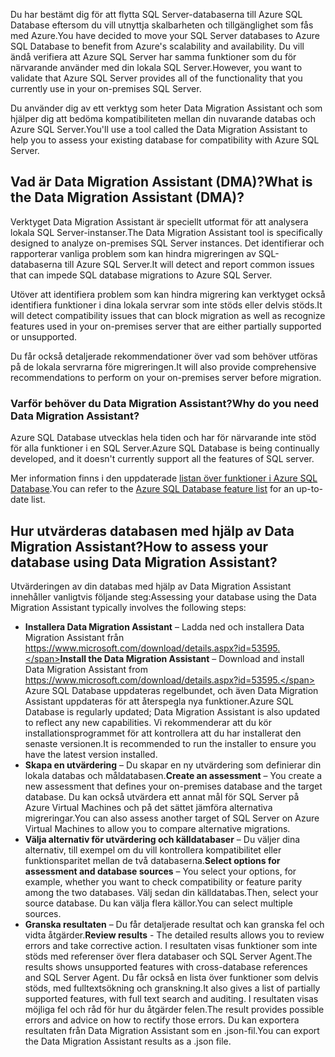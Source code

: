 <span data-ttu-id="22ff6-101">Du har bestämt dig för att flytta SQL Server-databaserna till Azure SQL Database eftersom du vill utnyttja skalbarheten och tillgänglighet som fås med Azure.</span><span class="sxs-lookup"><span data-stu-id="22ff6-101">You have decided to move your SQL Server databases to Azure SQL Database to benefit from Azure's scalability and availability.</span></span> <span data-ttu-id="22ff6-102">Du vill ändå verifiera att Azure SQL Server har samma funktioner som du för närvarande använder med din lokala SQL Server.</span><span class="sxs-lookup"><span data-stu-id="22ff6-102">However, you want to validate that Azure SQL Server provides all of the functionality that you currently use in your on-premises SQL Server.</span></span>

<span data-ttu-id="22ff6-103">Du använder dig av ett verktyg som heter Data Migration Assistant och som hjälper dig att bedöma kompatibiliteten mellan din nuvarande databas och Azure SQL Server.</span><span class="sxs-lookup"><span data-stu-id="22ff6-103">You'll use a tool called the Data Migration Assistant to help you to assess your existing database for compatibility with Azure SQL Server.</span></span>

## <a name="what-is-the-data-migration-assistant-dma"></a><span data-ttu-id="22ff6-104">Vad är Data Migration Assistant (DMA)?</span><span class="sxs-lookup"><span data-stu-id="22ff6-104">What is the Data Migration Assistant (DMA)?</span></span>

<span data-ttu-id="22ff6-105">Verktyget Data Migration Assistant är speciellt utformat för att analysera lokala SQL Server-instanser.</span><span class="sxs-lookup"><span data-stu-id="22ff6-105">The Data Migration Assistant tool is specifically designed to analyze on-premises SQL Server instances.</span></span> <span data-ttu-id="22ff6-106">Det identifierar och rapporterar vanliga problem som kan hindra migreringen av SQL-databaserna till Azure SQL Server.</span><span class="sxs-lookup"><span data-stu-id="22ff6-106">It will detect and report common issues that can impede SQL database migrations to Azure SQL Server.</span></span>

<span data-ttu-id="22ff6-107">Utöver att identifiera problem som kan hindra migrering kan verktyget också identifiera funktioner i dina lokala servrar som inte stöds eller delvis stöds.</span><span class="sxs-lookup"><span data-stu-id="22ff6-107">It will detect compatibility issues that can block migration as well as recognize features used in your on-premises server that are either partially supported or unsupported.</span></span>

<span data-ttu-id="22ff6-108">Du får också detaljerade rekommendationer över vad som behöver utföras på de lokala servrarna före migreringen.</span><span class="sxs-lookup"><span data-stu-id="22ff6-108">It will also provide comprehensive recommendations to perform on your on-premises server before migration.</span></span>

### <a name="why-do-you-need-data-migration-assistant"></a><span data-ttu-id="22ff6-109">Varför behöver du Data Migration Assistant?</span><span class="sxs-lookup"><span data-stu-id="22ff6-109">Why do you need Data Migration Assistant?</span></span>

<span data-ttu-id="22ff6-110">Azure SQL Database utvecklas hela tiden och har för närvarande inte stöd för alla funktioner i en SQL Server.</span><span class="sxs-lookup"><span data-stu-id="22ff6-110">Azure SQL Database is being continually developed, and it doesn't currently support all the features of SQL server.</span></span>

<span data-ttu-id="22ff6-111">Mer information finns i den uppdaterade [listan över funktioner i Azure SQL Database](https://docs.microsoft.com/azure/sql-database/sql-database-features).</span><span class="sxs-lookup"><span data-stu-id="22ff6-111">You can refer to the [Azure SQL Database feature list](https://docs.microsoft.com/azure/sql-database/sql-database-features) for an up-to-date list.</span></span>

## <a name="how-to-assess-your-database-using-data-migration-assistant"></a><span data-ttu-id="22ff6-112">Hur utvärderas databasen med hjälp av Data Migration Assistant?</span><span class="sxs-lookup"><span data-stu-id="22ff6-112">How to assess your database using Data Migration Assistant?</span></span>

<span data-ttu-id="22ff6-113">Utvärderingen av din databas med hjälp av Data Migration Assistant innehåller vanligtvis följande steg:</span><span class="sxs-lookup"><span data-stu-id="22ff6-113">Assessing your database using the Data Migration Assistant typically involves the following steps:</span></span>

- <span data-ttu-id="22ff6-114">**Installera Data Migration Assistant** – Ladda ned och installera Data Migration Assistant från https://www.microsoft.com/download/details.aspx?id=53595.</span><span class="sxs-lookup"><span data-stu-id="22ff6-114">**Install the Data Migration Assistant** – Download and install Data Migration Assistant from https://www.microsoft.com/download/details.aspx?id=53595.</span></span> <span data-ttu-id="22ff6-115">Azure SQL Database uppdateras regelbundet, och även Data Migration Assistant uppdateras för att återspegla nya funktioner.</span><span class="sxs-lookup"><span data-stu-id="22ff6-115">Azure SQL Database is regularly updated; Data Migration Assistant is also updated to reflect any new capabilities.</span></span> <span data-ttu-id="22ff6-116">Vi rekommenderar att du kör installationsprogrammet för att kontrollera att du har installerat den senaste versionen.</span><span class="sxs-lookup"><span data-stu-id="22ff6-116">It is recommended to run the installer to ensure you have the latest version installed.</span></span>
- <span data-ttu-id="22ff6-117">**Skapa en utvärdering** – Du skapar en ny utvärdering som definierar din lokala databas och måldatabasen.</span><span class="sxs-lookup"><span data-stu-id="22ff6-117">**Create an assessment** – You create a new assessment that defines your on-premises database and the target database.</span></span> <span data-ttu-id="22ff6-118">Du kan också utvärdera ett annat mål för SQL Server på Azure Virtual Machines och på det sättet jämföra alternativa migreringar.</span><span class="sxs-lookup"><span data-stu-id="22ff6-118">You can also assess another target of SQL Server on Azure Virtual Machines to allow you to compare alternative migrations.</span></span>
- <span data-ttu-id="22ff6-119">**Välja alternativ för utvärdering och källdatabaser** – Du väljer dina alternativ, till exempel om du vill kontrollera kompatibilitet eller funktionsparitet mellan de två databaserna.</span><span class="sxs-lookup"><span data-stu-id="22ff6-119">**Select options for assessment and database sources** – You select your options, for example, whether you want to check compatibility or feature parity among the two databases.</span></span> <span data-ttu-id="22ff6-120">Välj sedan din källdatabas.</span><span class="sxs-lookup"><span data-stu-id="22ff6-120">Then, select your source database.</span></span> <span data-ttu-id="22ff6-121">Du kan välja flera källor.</span><span class="sxs-lookup"><span data-stu-id="22ff6-121">You can select multiple sources.</span></span>
- <span data-ttu-id="22ff6-122">**Granska resultaten** – Du får detaljerade resultat och kan granska fel och vidta åtgärder.</span><span class="sxs-lookup"><span data-stu-id="22ff6-122">**Review results** - The detailed results allows you to review errors and take corrective action.</span></span> <span data-ttu-id="22ff6-123">I resultaten visas funktioner som inte stöds med referenser över flera databaser och SQL Server Agent.</span><span class="sxs-lookup"><span data-stu-id="22ff6-123">The results shows unsupported features with cross-database references and SQL Server Agent.</span></span> <span data-ttu-id="22ff6-124">Du får också en lista över funktioner som delvis stöds, med fulltextsökning och granskning.</span><span class="sxs-lookup"><span data-stu-id="22ff6-124">It also gives a list of partially supported features, with full text search and auditing.</span></span> <span data-ttu-id="22ff6-125">I resultaten visas möjliga fel och råd för hur du åtgärder felen.</span><span class="sxs-lookup"><span data-stu-id="22ff6-125">The result provides possible errors and advice on how to rectify those errors.</span></span> <span data-ttu-id="22ff6-126">Du kan exportera resultaten från Data Migration Assistant som en .json-fil.</span><span class="sxs-lookup"><span data-stu-id="22ff6-126">You can export the Data Migration Assistant results as a .json file.</span></span>
